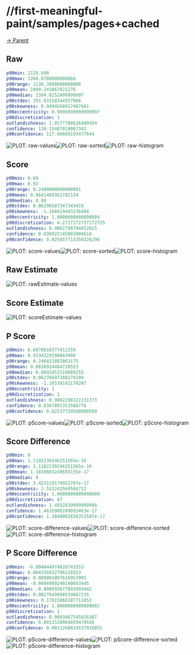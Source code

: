 
# //first-meaningful-paint/samples/pages+cached

[→ Parent](../..)


## Raw


```yaml
p90min: 2129.698
p90max: 3260.0780000000004
p90range: 1130.3800000000006
p90mean: 2499.243867021276
p90median: 2394.0252499999997
p90stdev: 291.03158344557966
p90skewness: 0.9494568917467661
p90eccentricity: 0.9999999999999997
p90discretization: 1
outlandishness: 1.0177708626409454
confidence: 138.15487019067342
p90confidence: 117.66689193477644

```

![PLOT: raw-values](./raw/values.svg)![PLOT: raw-sorted](./raw/sorted.svg)![PLOT: raw-histogram](./raw/histogram.svg)
## Score


```yaml
p90min: 0.69
p90max: 0.93
p90range: 0.2400000000000001
p90mean: 0.8641489361702124
p90median: 0.89
p90stdev: 0.06296587347343419
p90skewness: -1.168419443236468
p90eccentricity: 1.0000000000000004
p90discretization: 4.2727272727272725
outlandishness: 0.9862790794052825
confidence: 0.030922145003904618
p90confidence: 0.025457713358326296

```

![PLOT: score-values](./score/values.svg)![PLOT: score-sorted](./score/sorted.svg)![PLOT: score-histogram](./score/histogram.svg)
## Raw Estimate

![PLOT: rawEstimate-values](./rawEstimate/values.svg)
## Score Estimate

![PLOT: scoreEstimate-values](./scoreEstimate/values.svg)
## P Score


```yaml
p90min: 0.6870010377412159
p90max: 0.9334329198043909
p90range: 0.246431882063175
p90mean: 0.8636914484720553
p90median: 0.8893451519089255
p90stdev: 0.06276697280274199
p90skewness: -1.18539142178207
p90eccentricity: 1
p90discretization: 1
outlandishness: 0.9862298122231373
confidence: 0.0307891353588776
p90confidence: 0.02537729588800569

```

![PLOT: pScore-values](./pScore/values.svg)![PLOT: pScore-sorted](./pScore/sorted.svg)![PLOT: pScore-histogram](./pScore/histogram.svg)
## Score Difference


```yaml
p90min: 0
p90max: 1.1102230246251565e-16
p90range: 1.1102230246251565e-16
p90mean: 1.1810883240693155e-17
p90median: 0
p90stdev: 3.423119174922787e-17
p90skewness: 2.553242569566712
p90eccentricity: 1.0000000000000009
p90discretization: 47
outlandishness: 1.4932839999999998
confidence: 1.4635906249893463e-17
p90confidence: 1.3840002836352587e-17

```

![PLOT: score-difference-values](./score-difference/values.svg)![PLOT: score-difference-sorted](./score-difference/sorted.svg)![PLOT: score-difference-histogram](./score-difference/histogram.svg)
## P Score Difference


```yaml
p90min: -0.004644974820743553
p90max: 0.004356832796210353
p90range: 0.009001807616953905
p90mean: -0.0004989240140683445
p90median: -0.000593677893891642
p90stdev: 0.0027849998559667235
p90skewness: 0.17615068287711652
p90eccentricity: 1.0000000000000002
p90discretization: 1
outlandishness: 0.9093067545026307
confidence: 0.0011528964059479556
p90confidence: 0.0011260024537910055

```

![PLOT: pScore-difference-values](./pScore-difference/values.svg)![PLOT: pScore-difference-sorted](./pScore-difference/sorted.svg)![PLOT: pScore-difference-histogram](./pScore-difference/histogram.svg)